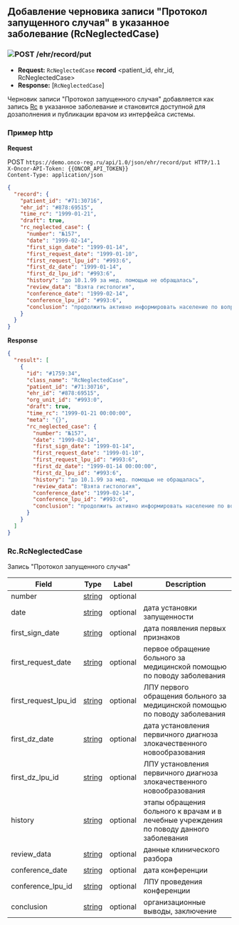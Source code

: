 ## Добавление черновика записи "Протокол запущенного случая" в указанное заболевание (RcNeglectedCase)

### ![POST](../../../../../img/post.png) /ehr/record/put
* **Request:** `RcNeglectedCase` **record** <patient_id, ehr_id, RcNeglectedCase>
* **Response:** [`RcNeglectedCase`]

Черновик записи "Протокол запущенного случая" добавляется как запись [Rc](../../../../../types/types.md#com.siams.med.api.Rc) в указанное заболевание и становится доступной для дозаполнения и публикации врачом из интерфейса системы.

### Пример http

**Request**

POST `https://demo.onco-reg.ru/api/1.0/json/ehr/record/put HTTP/1.1`  
`X-Oncor-API-Token: {{ONCOR_API_TOKEN}}`  
`Content-Type: application/json`  

```json
{
  "record": {
    "patient_id": "#71:30716",
    "ehr_id": "#878:69515",
    "time_rc": "1999-01-21",
    "draft": true,
    "rc_neglected_case": {
      "number": "№157",
      "date": "1999-02-14",
      "first_sign_date": "1999-01-14",
      "first_request_date": "1999-01-10",
      "first_request_lpu_id": "#993:6",
      "first_dz_date": "1999-01-14",
      "first_dz_lpu_id": "#993:6",
      "history": "до 10.1.99 за мед. помощью не обращалась",
      "review_data": "Взята гистология",
      "conference_date": "1999-02-14",
      "conference_lpu_id": "#993:6",
      "conclusion": "продолжить активно информировать население по вопросам профилактики и раннего выявления новообразований, ведение ЗОЖ,..."
    }
  }
}
```

**Response**
```json
{
  "result": [
    {
      "id": "#1759:34",
      "class_name": "RcNeglectedCase",
      "patient_id": "#71:30716",
      "ehr_id": "#878:69515",
      "org_unit_id": "#993:0",
      "draft": true,
      "time_rc": "1999-01-21 00:00:00",
      "meta": "{}",
      "rc_neglected_case": {
        "number": "№157",
        "date": "1999-02-14",
        "first_sign_date": "1999-01-14",
        "first_request_date": "1999-01-10",
        "first_request_lpu_id": "#993:6",
        "first_dz_date": "1999-01-14 00:00:00",
        "first_dz_lpu_id": "#993:6",
        "history": "до 10.1.99 за мед. помощью не обращалась",
        "review_data": "Взята гистология",
        "conference_date": "1999-02-14",
        "conference_lpu_id": "#993:6",
        "conclusion": "продолжить активно информировать население по вопросам профилактики и раннего выявления новообразований, ведение ЗОЖ,..."
      }
    }
  ]
}
```

### Rc.RcNeglectedCase
Запись "Протокол запущенного случая"

| Field | Type | Label | Description |
| ----- | ---- | ----- | ----------- |
| number | [string](#string) | optional |  |
| date | [string](#string) | optional | дата установки запущенности |
| first_sign_date | [string](#string) | optional | дата появления первых признаков |
| first_request_date | [string](#string) | optional | первое обращение больного за медицинской помощью по поводу заболевания |
| first_request_lpu_id | [string](#string) | optional | ЛПУ первого обращения больного за медицинской помощью по поводу заболевания |
| first_dz_date | [string](#string) | optional | дата установления первичного диагноза злокачественного новообразования |
| first_dz_lpu_id | [string](#string) | optional | ЛПУ установления первичного диагноза злокачественного новообразования |
| history | [string](#string) | optional | этапы обращения больного к врачам и в лечебные учреждения по поводу данного заболевания |
| review_data | [string](#string) | optional | данные клинического разбора |
| conference_date | [string](#string) | optional | дата конференции |
| conference_lpu_id | [string](#string) | optional | ЛПУ проведения конференции |
| conclusion | [string](#string) | optional | организационные выводы, заключение |

